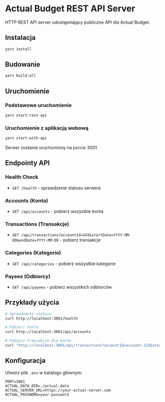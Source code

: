 # Actual Budget REST API Server

HTTP REST API server udostępniający publiczne API dla Actual Budget.

## Instalacja

```bash
yarn install
```

## Budowanie

```bash
yarn build:all
```

## Uruchomienie

### Podstawowe uruchomienie
```bash
yarn start:rest-api
```

### Uruchomienie z aplikacją webową
```bash
yarn start:with-api
```

Serwer zostanie uruchomiony na porcie 3001.

## Endpointy API

### Health Check
- `GET /health` - sprawdzenie statusu serwera

### Accounts (Konta)
- `GET /api/accounts` - pobierz wszystkie konta

### Transactions (Transakcje)  
- `GET /api/transactions?accountId=XXX&startDate=YYYY-MM-DD&endDate=YYYY-MM-DD` - pobierz transakcje

### Categories (Kategorie)
- `GET /api/categories` - pobierz wszystkie kategorie

### Payees (Odbiorcy)
- `GET /api/payees` - pobierz wszystkich odbiorców

## Przykłady użycia

```bash
# Sprawdzenie statusu
curl http://localhost:3001/health

# Pobierz konta
curl http://localhost:3001/api/accounts

# Pobierz transakcje dla konta
curl "http://localhost:3001/api/transactions?accountId=account-123&startDate=2024-01-01&endDate=2024-12-31"
```

## Konfiguracja

Utwórz plik `.env` w katalogu głównym:

```env
PORT=3001
ACTUAL_DATA_DIR=./actual-data
ACTUAL_SERVER_URL=https://your-actual-server.com  
ACTUAL_PASSWORD=your-password
```

